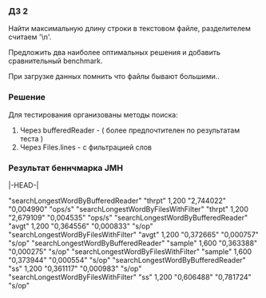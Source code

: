 ### ДЗ 2

Найти максимальную длину строки в текстовом файле, разделителем считаем '\n'.

Предложить два наиболее оптимальных решения и добавить сравнительный benchmark.

При загрузке данных помнить что файлы бывают большими..

### Решение
Для тестирования организованы методы поиска:
 1. Через bufferedReader - ( более предпочтителен по результатам теста )
 2. Через Files.lines - с фильтрацией слов

### Результат беннчмарка JMH
|-HEAD-|

"searchLongestWordByBufferedReader"   "thrpt"   1,200   "2,744022"   "0,004990"    "ops/s"
"searchLongestWordByFilesWithFilter"  "thrpt"   1,200   "2,679109"   "0,004535"    "ops/s"
"searchLongestWordByBufferedReader"   "avgt"    1,200   "0,364556"   "0,000833"    "s/op"
"searchLongestWordByFilesWithFilter"  "avgt"    1,200   "0,372665"   "0,000757"    "s/op"
"searchLongestWordByBufferedReader"   "sample"  1,600   "0,363388"   "0,000275"    "s/op"
"searchLongestWordByFilesWithFilter"  "sample"  1,600   "0,373944"   "0,000554"    "s/op"
"searchLongestWordByBufferedReader"   "ss"      1,200   "0,361117"   "0,000983"    "s/op"
"searchLongestWordByFilesWithFilter"  "ss"      1,200   "0,606488"   "0,781724"    "s/op"

